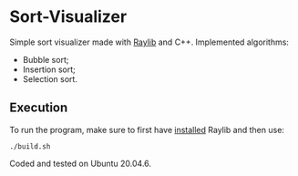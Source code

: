 # Sort-Visualizer

Simple sort visualizer made with [Raylib](https://www.raylib.com/) and C++. Implemented algorithms:
- Bubble sort;
- Insertion sort;
- Selection sort.

## Execution
To run the program, make sure to first have [installed](https://github.com/raysan5/raylib?tab=readme-ov-file#build-and-installation) Raylib and then use:
```
./build.sh
```
Coded and tested on Ubuntu 20.04.6.
